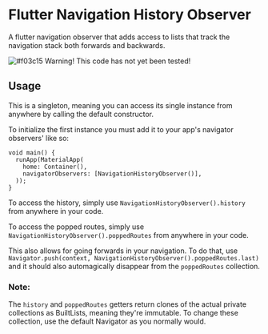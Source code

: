 # Flutter Navigation History Observer

A flutter navigation observer that adds access to lists that track the navigation stack both forwards and backwards.

![#f03c15](https://via.placeholder.com/15/f03c15/000000?text=+) Warning! This code has not yet been tested!

## Usage

This is a singleton, meaning you can access its single instance from anywhere by calling the default constructor.

To initialize the first instance you must add it to your app's navigator observers' like so:

```
void main() {
  runApp(MaterialApp(
    home: Container(),
    navigatorObservers: [NavigationHistoryObserver()],
  ));
}
```

To access the history, simply use `NavigationHistoryObserver().history` from anywhere in your code.

To access the popped routes, simply use `NavigationHistoryObserver().poppedRoutes` from anywhere in your code.

This also allows for going forwards in your navigation. To do that, use `Navigator.push(context, NavigationHistoryObserver().poppedRoutes.last)` and it should also automagically disappear from the `poppedRoutes` collection.

### Note:

The `history` and `poppedRoutes` getters return clones of the actual private collections as BuiltLists, meaning they're immutable.
To change these collection, use the default Navigator as you normally would.
